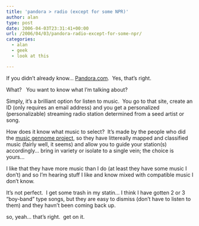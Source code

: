 ```yaml
---
title: 'pandora > radio (except for some NPR)'
author: alan
type: post
date: 2006-04-03T23:31:41+00:00
url: /2006/04/03/pandora-radio-except-for-some-npr/
categories:
  - alan
  - geek
  - look at this

---
```

If you didn&#8217;t already know&#8230; [Pandora.com][1].&nbsp; Yes, that&#8217;s right.

What?&nbsp;&nbsp; You want to know what I&#8217;m talking about?&nbsp;

Simply, it&#8217;s a brilliant option for listen to music.&nbsp; You go to that site, create an ID (only requires an email address) and you get a personalized (personalizable) streaming radio station determined from a seed artist or song.

How does it know what music to select?&nbsp; It&#8217;s made by the people who did the [music gennome project][2], so they have littereally mapped and classified music (fairly well, it seems) and allow you to guide your station(s) accordingly&#8230; bring in variety or isolate to a single vein; the choice is yours&#8230;&nbsp;

I like that they have more music than I do (at least they have some music I don&#8217;t) and so I&#8217;m hearing stuff I like and know mixed with compatible music I don&#8217;t know.

It&#8217;s not perfect.&nbsp; I get some trash in my statin&#8230; I think I have gotten 2 or 3 &#8220;boy-band&#8221; type songs, but they are easy to dismiss (don&#8217;t have to listen to them) and they havn&#8217;t been coming back up.

so, yeah&#8230; that&#8217;s right.&nbsp; get on it.


 [1]: http://pandora.com/
 [2]: http://pandora.com/mgp.shtml
